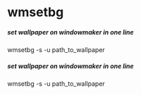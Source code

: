# wmsetbg

##### set wallpaper on windowmaker in one line

   wmsetbg  -s -u path_to_wallpaper

##### set wallpaper on windowmaker in one line

   wmsetbg  -s -u path_to_wallpaper
